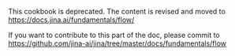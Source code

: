 <!-- START doctoc generated TOC please keep comment here to allow auto update -->
<!-- DON'T EDIT THIS SECTION, INSTEAD RE-RUN doctoc TO UPDATE -->



<!-- END doctoc generated TOC please keep comment here to allow auto update -->

This cookbook is deprecated. The content is revised and moved to https://docs.jina.ai/fundamentals/flow/ 

If you want to contribute to this part of the doc, please commit to https://github.com/jina-ai/jina/tree/master/docs/fundamentals/flow